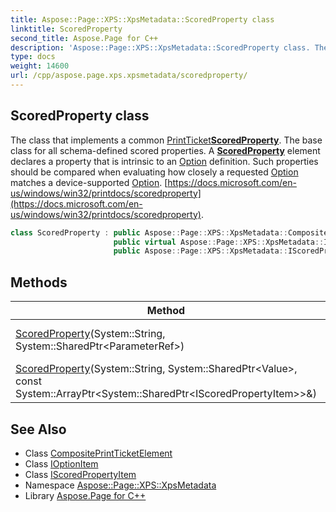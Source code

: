 ```yaml
---
title: Aspose::Page::XPS::XpsMetadata::ScoredProperty class
linktitle: ScoredProperty
second_title: Aspose.Page for C++
description: 'Aspose::Page::XPS::XpsMetadata::ScoredProperty class. The class that implements a common PrintTicketScoredProperty. The base class for all schema-defined scored properties. A ScoredProperty element declares a property that is intrinsic to an Option definition. Such properties should be compared when evaluating how closely a requested Option matches a device-supported Option.  in C++.'
type: docs
weight: 14600
url: /cpp/aspose.page.xps.xpsmetadata/scoredproperty/
---
```

## ScoredProperty class


The class that implements a common [PrintTicket](../printticket/)**[ScoredProperty](./)**. The base class for all schema-defined scored properties. A **[ScoredProperty](./)** element declares a property that is intrinsic to an [Option](../option/) definition. Such properties should be compared when evaluating how closely a requested [Option](../option/) matches a device-supported [Option](../option/). [https://docs.microsoft.com/en-us/windows/win32/printdocs/scoredproperty](https://docs.microsoft.com/en-us/windows/win32/printdocs/scoredproperty).

```cpp
class ScoredProperty : public Aspose::Page::XPS::XpsMetadata::CompositePrintTicketElement,
                       public virtual Aspose::Page::XPS::XpsMetadata::IOptionItem,
                       public Aspose::Page::XPS::XpsMetadata::IScoredPropertyItem
```

## Methods

| Method | Description |
| --- | --- |
| [ScoredProperty](./scoredproperty/)(System::String, System::SharedPtr\<ParameterRef\>) | Creates a new instance. |
| [ScoredProperty](./scoredproperty/)(System::String, System::SharedPtr\<Value\>, const System::ArrayPtr\<System::SharedPtr\<IScoredPropertyItem\>\>\&) | Creates a new instance. |
## See Also

* Class [CompositePrintTicketElement](../compositeprintticketelement/)
* Class [IOptionItem](../ioptionitem/)
* Class [IScoredPropertyItem](../iscoredpropertyitem/)
* Namespace [Aspose::Page::XPS::XpsMetadata](../)
* Library [Aspose.Page for C++](../../)
